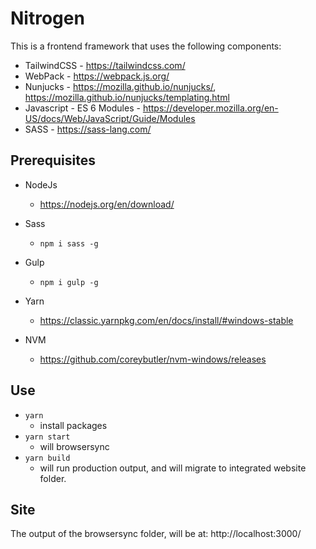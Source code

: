 # Nitrogen

This is a frontend framework that uses the following components: 

- TailwindCSS - https://tailwindcss.com/
- WebPack - https://webpack.js.org/
- Nunjucks - https://mozilla.github.io/nunjucks/, https://mozilla.github.io/nunjucks/templating.html
- Javascript - ES 6 Modules - https://developer.mozilla.org/en-US/docs/Web/JavaScript/Guide/Modules
- SASS - https://sass-lang.com/



## Prerequisites
- NodeJs
    - https://nodejs.org/en/download/

- Sass 
   - ```npm i sass -g ```

- Gulp
    - ```npm i gulp -g ```

- Yarn
    - https://classic.yarnpkg.com/en/docs/install/#windows-stable
    
- NVM 
    - https://github.com/coreybutler/nvm-windows/releases


## Use
- ``` yarn ```
    - install packages
- ``` yarn start ```
    - will browsersync
-  ``` yarn build ```
    - will run production output, and will migrate to integrated website folder. 

## Site
The output of the browsersync folder, will be at: 
http://localhost:3000/





